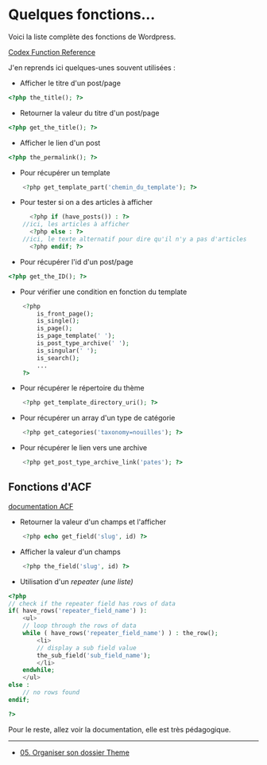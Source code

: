 # Quelques fonctions...

Voici la liste complète des fonctions de Wordpress.

[Codex Function Reference](https://codex.wordpress.org/Function_Reference)

J'en reprends ici quelques-unes souvent utilisées :

- Afficher le titre d'un post/page

```php
<?php the_title(); ?>
```

- Retourner la valeur du titre d'un post/page

```php
<?php get_the_title(); ?>
```

- Afficher le lien d'un post
```php
<?php the_permalink(); ?>
```

- Pour récupérer un template

```php
    <?php get_template_part('chemin_du_template'); ?>
```

- Pour tester si on a des articles à afficher

```php
      <?php if (have_posts()) : ?>
	//ici, les articles à afficher
      <?php else : ?>
	//ici, le texte alternatif pour dire qu'il n'y a pas d'articles
      <?php endif; ?>
```

- Pour récupérer l'id d'un post/page 
```php
<?php get_the_ID(); ?>
```

- Pour vérifier une condition en fonction du template

```php
    <?php 
    	is_front_page();
    	is_single();
    	is_page();
    	is_page_template(' ');
    	is_post_type_archive(' ');
		is_singular(' '); 
    	is_search();
    	...
    ?>
```


- Pour récupérer le répertoire du thème

```php
    <?php get_template_directory_uri(); ?>
```

- Pour récupérer un array d'un type de  catégorie

```php
	<?php get_categories('taxonomy=nouilles'); ?>
```

- Pour récupérer le lien vers une archive

```php
	<?php get_post_type_archive_link('pates'); ?>
```



## Fonctions d'ACF

[documentation ACF](https://www.advancedcustomfields.com/resources/)


- Retourner la valeur d'un champs et l'afficher

```php
	<?php echo get_field('slug', id) ?>
```


- Afficher la valeur d'un champs

```php
	<?php the_field('slug', id) ?>
```

- Utilisation d'un *repeater (une liste)*

```php
<?php
// check if the repeater field has rows of data
if( have_rows('repeater_field_name') ):
	<ul>
 	// loop through the rows of data
    while ( have_rows('repeater_field_name') ) : the_row();
    	<li>
        // display a sub field value
        the_sub_field('sub_field_name');
        </li>
    endwhile;
    </ul>
else :
    // no rows found
endif;

?>
```

Pour le reste, allez voir la documentation, elle est très pédagogique. 


----

- [05. Organiser son dossier Theme](05.organisertheme.md)
